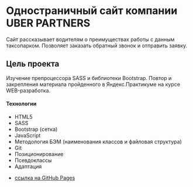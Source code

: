 # Одностраничный сайт компании UBER PARTNERS

Сайт рассказывает водителям о преимуществах работы с данным таксопарком. Позволяет заказать обратный звонок и отправить заявку.

## Цель проекта

Изучение препроцессора SASS и библиотеки Bootstrap. Повтор и закрепления материала пройденного в Яндекс.Практикуме на курсе WEB-разработка.

#### Технологии

- HTML5
- SASS
- Bootstrap (сетка)
- JavaScript
- Методология БЭМ (наименования классов и файловая структура)
- Git
- Позиционирование
- Псевдоклассы
- Адаптация

* [ссылка на GitHub Pages](https://KarpovYuri.github.io/uber/index.html)
